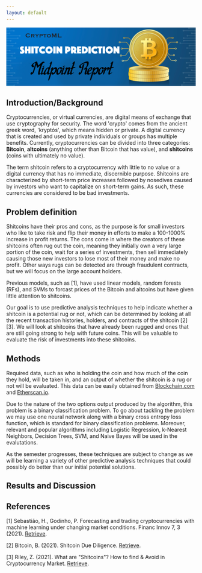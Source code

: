 ```yaml
---
layout: default
---
```


![ProjectProposal](https://raw.githubusercontent.com/youssefelmougy/cryptoml/master/projmidpoint.jpg)

## Introduction/Background

Cryptocurrencies, or virtual currencies, are digital means of exchange that use cryptography for security. The word 'crypto' comes from the ancient greek word, 'kryptós', which means hidden or private. A digital currency that is created and used by private individuals or groups has multiple benefits. Currently, cryptocurrencies can be divided into three categories: **Bitcoin**, **altcoins** (anything other than Bitcoin that has value), and **shitcoins** (coins with ultimately no value). 

The term shitcoin refers to a cryptocurrency with little to no value or a digital currency that has no immediate, discernible purpose. Shitcoins are characterized by short-term price increases followed by nosedives caused by investors who want to capitalize on short-term gains. As such, these currencies are considered to be bad investments.


## Problem definition

Shitcoins have their pros and cons, as the purpose is for small investors who like to take risk and flip their money in efforts to make a 100-1000% increase in profit returns. The cons come in where the creators of these shitcoins often rug out the coin, meaning they initially own a very large portion of the coin, wait for a series of investments, then sell immediately causing those new investors to lose most of their money and make no profit. Other ways rugs can be detected are through fraudulent contracts, but we will focus on the large account holders. 

Previous models, such as [1], have used linear models, random forests (RFs), and SVMs to forcast prices of the Bitcoin and altcoins but have given little attention to shitcoins.

Our goal is to use predictive analysis techniques to help indicate whether a shitcoin is a potential rug or not, which can be determined by looking at all the recent transaction histories, holders, and contracts of the shitcoin [2][3]. We will look at shitcoins that have already been rugged and ones that are still going strong to help with future coins. This will be valuable to evaluate the risk of investments into these shitcoins.

## Methods

Required data, such as who is holding the coin and how much of the coin they hold, will be taken in, and an output of whether the shitcoin is a rug or not will be evaluated. This data can be easily obtained from [Blockchain.com](https://www.blockchain.com/explorer/) and [Etherscan.io](https://etherscan.io).

Due to the nature of the two options output produced by the algorithm, this problem is a binary classification problem. To go about tackling the problem we may use one neural network along with a binary cross entropy loss function, which is standard for binary classification problems. Moreover, relevant and popular algorithms including Logistic Regression, k-Nearest Neighbors, Decision Trees, SVM, and Naive Bayes will be used in the evalutations.

As the semester progresses, these techniques are subject to change as we will be learning a variety of other predictive analysis techniques that could possibly do better than our initial potential solutions.

## Results and Discussion



## References

[1] Sebastião, H., Godinho, P. Forecasting and trading cryptocurrencies with machine learning under changing market conditions. Financ Innov 7, 3 (2021). [Retrieve](https://doi.org/10.1186/s40854-020-00217-x).

[2] Bitcoin, B. (2021). Shitcoin Due Diligence. [Retrieve](http://www.blacksinbitcoin.com/2021/04/shitcoin-due-diligence.html).

[3] Riley, Z. (2021). What are "Shitcoins"? How to find & Avoid in Cryptocurrency Market. [Retrieve](https://the-tech-trend.com/cryptocurrency/what-are-shitcoins-how-to-find-avoid-in-cryptocurrency-market/).
